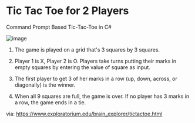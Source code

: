 # Tic Tac Toe for 2 Players
Command Prompt Based Tic-Tac-Toe in C#

![image](https://user-images.githubusercontent.com/41495154/159584230-d5eb8a30-6087-4c06-bc1d-094da6da96e4.png)


1. The game is played on a grid that's 3 squares by 3 squares.

2. Player 1 is X, Player 2 is O. Players take turns putting their marks in empty squares by entering the value of square as input.

3. The first player to get 3 of her marks in a row (up, down, across, or diagonally) is the winner.

4. When all 9 squares are full, the game is over. If no player has 3 marks in a row, the game ends in a tie.


via: https://www.exploratorium.edu/brain_explorer/tictactoe.html
